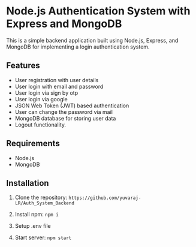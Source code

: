 # Node.js Authentication System with Express and MongoDB

This is a simple backend application built using Node.js, Express, and MongoDB for implementing a login authentication system.

## Features

- User registration with user details
- User login with email and password
- User login via sign by otp
- User login via google
- JSON Web Token (JWT) based authentication
- User can change the password via mail
- MongoDB database for storing user data
- Logout functionality.

## Requirements

- Node.js
- MongoDB

## Installation

1. Clone the repository:
``` https://github.com/yuvaraj-LR/Auth_System_Backend ```

2. Install npm:
``` npm i ```

3. Setup .env file

4. Start server:
``` npm start ```

